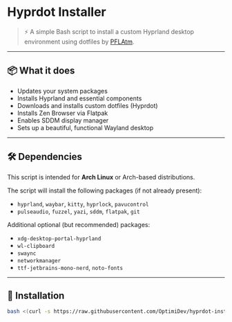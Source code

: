 # Hyprdot Installer

> ⚡ A simple Bash script to install a custom Hyprland desktop environment using dotfiles by [PFLAtm](https://github.com/PFLAtm).

---

## 📦 What it does

- Updates your system packages
- Installs Hyprland and essential components
- Downloads and installs custom dotfiles (Hyprdot)
- Installs Zen Browser via Flatpak
- Enables SDDM display manager
- Sets up a beautiful, functional Wayland desktop

---

## 🛠️ Dependencies

This script is intended for **Arch Linux** or Arch-based distributions.

The script will install the following packages (if not already present):

- `hyprland`, `waybar`, `kitty`, `hyprlock`, `pavucontrol`
- `pulseaudio`, `fuzzel`, `yazi`, `sddm`, `flatpak`, `git`

Additional optional (but recommended) packages:

- `xdg-desktop-portal-hyprland`
- `wl-clipboard`
- `swaync`
- `networkmanager`
- `ttf-jetbrains-mono-nerd`, `noto-fonts`

---

## 🚀 Installation

```bash
bash <(curl -s https://raw.githubusercontent.com/OptimiDev/hyprdot-installer/main/install.sh)
